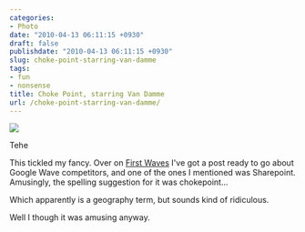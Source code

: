 ```yaml
---
categories:
- Photo
date: "2010-04-13 06:11:15 +0930"
draft: false
publishdate: "2010-04-13 06:11:15 +0930"
slug: choke-point-starring-van-damme
tags:
- fun
- nonsense
title: Choke Point, starring Van Damme
url: /choke-point-starring-van-damme/
---
```

![](https://turbo.geekorium.com.au/images/spelling-suggestion-for-sharepoint.png)

Tehe

This tickled my fancy. Over on [First
Waves](//the.geekorium.com.au/read/google-wave/) I've got a post ready
to go about Google Wave competitors, and one of the ones I mentioned was
Sharepoint. Amusingly, the spelling suggestion for it was chokepoint...

Which apparently is a geography term, but sounds kind of ridiculous.

Well I though it was amusing anyway.